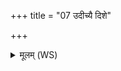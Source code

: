 +++
title = "07 उदीच्यै दिशे"

+++
<details><summary>मूलम् (WS)</summary>

उदीच्यै दिशे स्वाहा ॥ ७ ॥
</details>